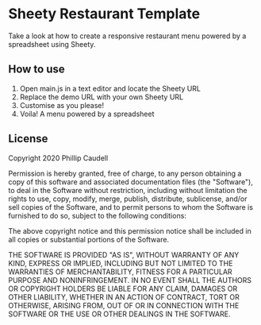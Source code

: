# Sheety Restaurant Template
Take a look at how to create a responsive restaurant menu powered by a spreadsheet using Sheety.

## How to use
1. Open main.js in a text editor and locate the Sheety URL
2. Replace the demo URL with your own Sheety URL
3. Customise as you please!
4. Voila! A menu powered by a spreadsheet

## License
Copyright 2020 Phillip Caudell

Permission is hereby granted, free of charge, to any person obtaining a copy of this software and associated documentation files (the "Software"), to deal in the Software without restriction, including without limitation the rights to use, copy, modify, merge, publish, distribute, sublicense, and/or sell copies of the Software, and to permit persons to whom the Software is furnished to do so, subject to the following conditions:

The above copyright notice and this permission notice shall be included in all copies or substantial portions of the Software.

THE SOFTWARE IS PROVIDED "AS IS", WITHOUT WARRANTY OF ANY KIND, EXPRESS OR IMPLIED, INCLUDING BUT NOT LIMITED TO THE WARRANTIES OF MERCHANTABILITY, FITNESS FOR A PARTICULAR PURPOSE AND NONINFRINGEMENT. IN NO EVENT SHALL THE AUTHORS OR COPYRIGHT HOLDERS BE LIABLE FOR ANY CLAIM, DAMAGES OR OTHER LIABILITY, WHETHER IN AN ACTION OF CONTRACT, TORT OR OTHERWISE, ARISING FROM, OUT OF OR IN CONNECTION WITH THE SOFTWARE OR THE USE OR OTHER DEALINGS IN THE SOFTWARE.
